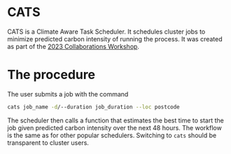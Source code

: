 # CATS

CATS is a Climate Aware Task Scheduler. It schedules cluster jobs to minimize predicted carbon intensity of running the process. It was created as part of the [2023 Collaborations Workshop](https://software.ac.uk/cw23).

# The procedure

The user submits a job with the command

```sh
cats job_name -d/--duration job_duration --loc postcode
```

The scheduler then calls a function that estimates the best time to start the job given predicted carbon intensity over the next 48 hours. The workflow is the same as for other popular schedulers. Switching to `cats` should be transparent to cluster users.
